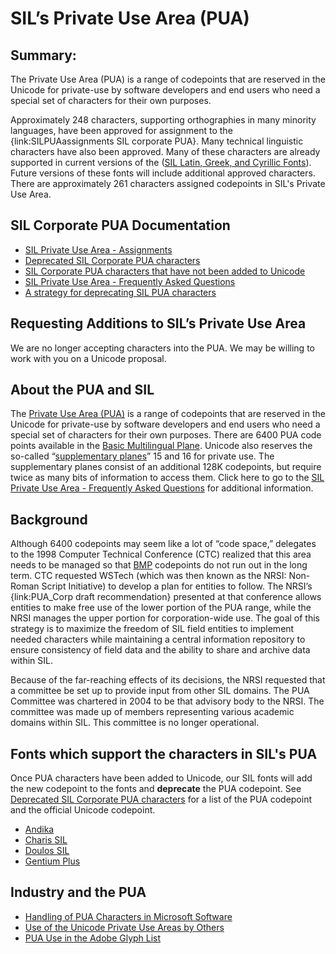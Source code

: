 # SIL’s Private Use Area (PUA)

## Summary:

The Private Use Area (PUA) is a range of codepoints that are reserved in the Unicode for private-use by software developers and end users who need a special set of characters for their own purposes.

Approximately 248 characters, supporting orthographies in many minority languages, have been approved for assignment to the {link:SILPUAassignments SIL corporate PUA}. Many technical linguistic characters have also been approved. Many of these characters are already supported in current versions of the ([SIL Latin, Greek, and Cyrillic Fonts](https://software.sil.org/lcgfonts/)). Future versions of these fonts will include additional approved characters. There are approximately 261 characters assigned codepoints in SIL's Private Use Area.

## SIL Corporate PUA Documentation

- [SIL Private Use Area - Assignments](docs/pua-assignments.md)
- [Deprecated SIL Corporate PUA characters](docs/pua-deprecated.md)
- [SIL Corporate PUA characters that have not been added to Unicode](docs/pua-nondeprecated.md)
- [SIL Private Use Area - Frequently Asked Questions](docs/faq.md)
- [A strategy for deprecating SIL PUA characters](docs/pua-deprecation-strategy.md)

## Requesting Additions to SIL’s Private Use Area

We are no longer accepting characters into the PUA. We may be willing to work with you on a Unicode proposal.

## About the PUA and SIL 

The [Private Use Area (PUA)](https://scripts.sil.org/cms/scripts/page.php?item_id=Glossary#pua) is a range of codepoints that are reserved in the Unicode for private-use by software developers and end users who need a special set of characters for their own purposes. There are 6400 PUA code points available in the [Basic Multilingual Plane](https://scripts.sil.org/cms/scripts/page.php?item_id=Glossary#bmp). Unicode also reserves the so-called “[supplementary planes](https://scripts.sil.org/cms/scripts/page.php?item_id=Glossary#supplement)” 15 and 16 for private use. The supplementary planes consist of an additional 128K codepoints, but require twice as many bits of information to access them. Click here to go to the [SIL Private Use Area - Frequently Asked Questions](docs/faq.md) for additional information.

## Background

Although 6400 codepoints may seem like a lot of “code space,” delegates to the 1998 Computer Technical Conference (CTC) realized that this area needs to be managed so that [BMP](https://scripts.sil.org/cms/scripts/page.php?item_id=Glossary#bmp) codepoints do not run out in the long term. CTC requested WSTech (which was then known as the NRSI: Non-Roman Script Initiative) to develop a plan for entities to follow. The NRSI’s {link:PUA_Corp draft recommendation} presented at that conference allows entities to make free use of the lower portion of the PUA range, while the NRSI manages the upper portion for corporation-wide use. The goal of this strategy is to maximize the freedom of SIL field entities to implement needed characters while maintaining a central information repository to ensure consistency of field data and the ability to share and archive data within SIL. 

Because of the far-reaching effects of its decisions, the NRSI requested that a committee be set up to provide input from other SIL domains. The PUA Committee was chartered in 2004 to be that advisory body to the NRSI. The committee was made up of members representing various academic domains within SIL. This committee is no longer operational.

## Fonts which support the characters in SIL's PUA

Once PUA characters have been added to Unicode, our SIL fonts will add the new codepoint to the fonts and **deprecate** the PUA codepoint. See [Deprecated SIL Corporate PUA characters](docs/pua-deprecated.md) for a list of the PUA codepoint and the official Unicode codepoint.

- [Andika](https://software.sil.org/andika/)
- [Charis SIL](https://software.sil.org/charis/)
- [Doulos SIL](https://software.sil.org/doulos/)
- [Gentium Plus](https://software.sil.org/gentium/)

## Industry and the PUA

- [Handling of PUA Characters in Microsoft Software](https://scripts.sil.org/PUACharsInMSSotware)
- [Use of the Unicode Private Use Areas by Others](https://scripts.sil.org/VendorUseOfPUA)
- [PUA Use in the Adobe Glyph List](https://scripts.sil.org/PUAinAdobeGlyphList)

